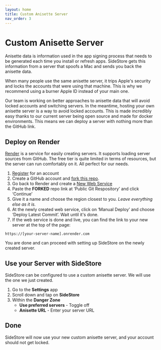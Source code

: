 ```yaml
---
layout: home
title: Custom Anisette Server
nav_order: 3
---
```


# Custom Anisette Server

Anisette data is information used in the app signing process that needs to be generated each time you install or refresh apps. SideStore gets this information from a server that spoofs a Mac and sends you back the anisette data.

When many people use the same anisette server, it trips Apple's security and locks the accounts that were using that machine. This is why we recommend using a burner Apple ID instead of your main one. 

Our team is working on better approaches to anisette data that will avoid locked accounts and switching servers. In the meantime, hosting your own anisette server is a way to avoid locked accounts. This is made incredibly easy thanks to our current server being open source and made for docker environments. This means we can deploy a server with nothing more than the GitHub link.

## Deploy on Render

[Render](https://render.com/) is a service for easily creating servers. It supports loading server sources from GitHub. The free tier is quite limited in terms of resources, but the server can run comfortably on it. All perfect for our needs.

1. [Register](https://dashboard.render.com/register/) for an account
2. Create a GitHub account and [fork this repo](https://github.com/Dadoum/Provision).
3. Go back to Render and create a [New Web Service](https://dashboard.render.com/select-repo?type=web)
4. Paste the **FORKED** repo link at ‘Public Git Respository’ and click ‘Continue’
5. Give it a name and choose the region closest to you. *Leave everything else as it is.*
6. At the newly created web service, click on ‘Manual Deploy’ and choose ‘Deploy Latest Commit’. Wait until it's done.
7. If the web service is done and live, you can find the link to your new server at the top of the page:
```
https://[your-server-name].onrender.com
```

You are done and can proceed with setting up SideStore on the newly created server.

## Use your Server with SideStore

SideStore can be configured to use a custom anisette server. We will use the one we just created.

1. Go to the **Settings** app
2. Scroll down and tap on **SideStore**
3. Within the **Danger Zone**
   - **Use preferred servers** - Toggle off
   - **Anisette URL** - Enter your server URL

## Done

SideStore will now use your new custom anisette server, and your account should not get locked.
